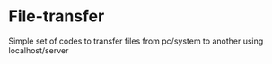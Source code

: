 # File-transfer
Simple set of codes to transfer files from pc/system to another using localhost/server
